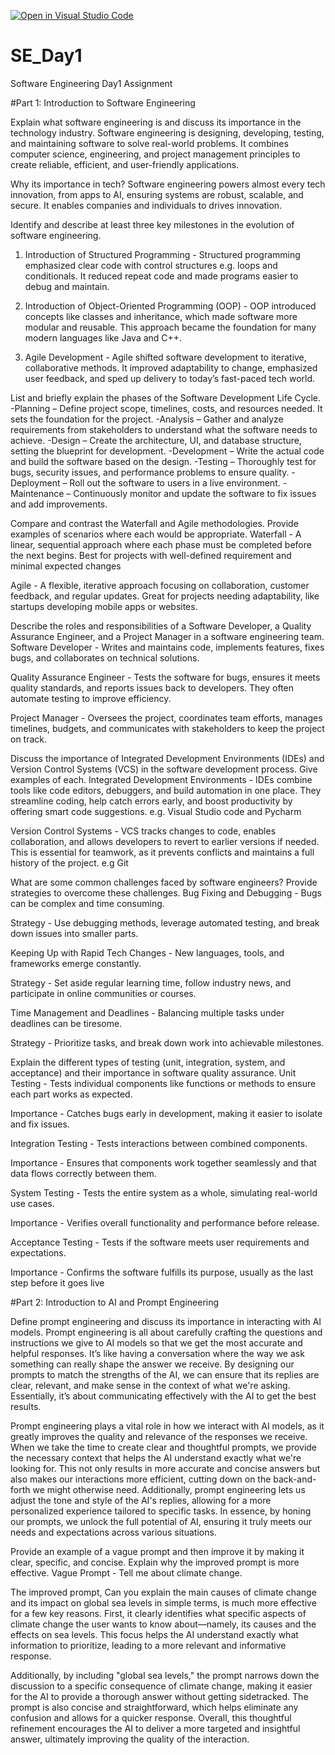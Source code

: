 [![Open in Visual Studio Code](https://classroom.github.com/assets/open-in-vscode-2e0aaae1b6195c2367325f4f02e2d04e9abb55f0b24a779b69b11b9e10269abc.svg)](https://classroom.github.com/online_ide?assignment_repo_id=16847717&assignment_repo_type=AssignmentRepo)
# SE_Day1
Software Engineering Day1 Assignment

#Part 1: Introduction to Software Engineering

Explain what software engineering is and discuss its importance in the technology industry.
Software engineering is designing, developing, testing, and maintaining software to solve real-world problems. It combines computer science, engineering, and project management principles to create reliable, efficient, and user-friendly applications.

Why its importance in tech? Software engineering powers almost every tech innovation, from apps to AI, ensuring systems are robust, scalable, and secure. It enables companies  and individuals to drives innovation.

Identify and describe at least three key milestones in the evolution of software engineering.
1. Introduction of Structured Programming - Structured programming emphasized clear code with control structures e.g. loops and conditionals. It reduced repeat code and made programs easier to debug and maintain.

2. Introduction of Object-Oriented Programming (OOP) - OOP introduced concepts like classes and inheritance, which made software more modular and reusable. This approach became the foundation for many modern languages like Java and C++.

3. Agile Development - Agile shifted software development to iterative, collaborative methods. It improved adaptability to change, emphasized user feedback, and sped up delivery to today’s fast-paced tech world.

List and briefly explain the phases of the Software Development Life Cycle.
-Planning – Define project scope, timelines, costs, and resources needed. It sets the foundation for the project.
-Analysis – Gather and analyze requirements from stakeholders to understand what the software needs to achieve.
-Design – Create the architecture, UI, and database structure, setting the blueprint for development.
-Development – Write the actual code and build the software based on the design.
-Testing – Thoroughly test for bugs, security issues, and performance problems to ensure quality.
-Deployment – Roll out the software to users in a live environment.
-Maintenance – Continuously monitor and update the software to fix issues and add improvements.

Compare and contrast the Waterfall and Agile methodologies. Provide examples of scenarios where each would be appropriate.
Waterfall - A linear, sequential approach where each phase must be completed before the next begins. Best for projects with well-defined requirement and minimal expected changes

Agile - A flexible, iterative approach focusing on collaboration, customer feedback, and regular updates. Great for projects needing adaptability, like startups developing mobile apps or websites.

Describe the roles and responsibilities of a Software Developer, a Quality Assurance Engineer, and a Project Manager in a software engineering team.
Software Developer - Writes and maintains code, implements features, fixes bugs, and collaborates on technical solutions.

Quality Assurance Engineer - Tests the software for bugs, ensures it meets quality standards, and reports issues back to developers. They often automate testing to improve efficiency.

Project Manager - Oversees the project, coordinates team efforts, manages timelines, budgets, and communicates with stakeholders to keep the project on track.

Discuss the importance of Integrated Development Environments (IDEs) and Version Control Systems (VCS) in the software development process. Give examples of each.
Integrated Development Environments - IDEs combine tools like code editors, debuggers, and build automation in one place. They streamline coding, help catch errors early, and boost productivity by offering smart code suggestions. e.g. Visual Studio code and Pycharm

Version Control Systems - VCS tracks changes to code, enables collaboration, and allows developers to revert to earlier versions if needed. This is essential for teamwork, as it prevents conflicts and maintains a full history of the project. e.g Git


What are some common challenges faced by software engineers? Provide strategies to overcome these challenges.
Bug Fixing and Debugging - Bugs can be complex and time consuming.

Strategy - Use debugging methods, leverage automated testing, and break down issues into smaller parts.

Keeping Up with Rapid Tech Changes - New languages, tools, and frameworks emerge constantly.

Strategy - Set aside regular learning time, follow industry news, and participate in online communities or courses.

Time Management and Deadlines - Balancing multiple tasks under deadlines can be tiresome.

Strategy - Prioritize tasks, and break down work into achievable milestones.

Explain the different types of testing (unit, integration, system, and acceptance) and their importance in software quality assurance.
Unit Testing - Tests individual components like functions or methods to ensure each part works as expected.

Importance - Catches bugs early in development, making it easier to isolate and fix issues.

Integration Testing - Tests interactions between combined components.

Importance - Ensures that components work together seamlessly and that data flows correctly between them.

System Testing - Tests the entire system as a whole, simulating real-world use cases.

Importance - Verifies overall functionality and performance before release.

Acceptance Testing - Tests if the software meets user requirements and expectations.

Importance - Confirms the software fulfills its purpose, usually as the last step before it goes live

#Part 2: Introduction to AI and Prompt Engineering


Define prompt engineering and discuss its importance in interacting with AI models.
Prompt engineering is all about carefully crafting the questions and instructions we give to AI models so that we get the most accurate and helpful responses. It’s like having a conversation where the way we ask something can really shape the answer we receive. By designing our prompts to match the strengths of the AI, we can ensure that its replies are clear, relevant, and make sense in the context of what we're asking. Essentially, it’s about communicating effectively with the AI to get the best results.

Prompt engineering plays a vital role in how we interact with AI models, as it greatly improves the quality and relevance of the responses we receive. When we take the time to create clear and thoughtful prompts, we provide the necessary context that helps the AI understand exactly what we're looking for. This not only results in more accurate and concise answers but also makes our interactions more efficient, cutting down on the back-and-forth we might otherwise need. Additionally, prompt engineering lets us adjust the tone and style of the AI's replies, allowing for a more personalized experience tailored to specific tasks. In essence, by honing our prompts, we unlock the full potential of AI, ensuring it truly meets our needs and expectations across various situations.

Provide an example of a vague prompt and then improve it by making it clear, specific, and concise. Explain why the improved prompt is more effective.
Vague Prompt - Tell me about climate change.

The improved prompt, Can you explain the main causes of climate change and its impact on global sea levels in simple terms, is much more effective for a few key reasons. First, it clearly identifies what specific aspects of climate change the user wants to know about—namely, its causes and the effects on sea levels. This focus helps the AI understand exactly what information to prioritize, leading to a more relevant and informative response.

Additionally, by including "global sea levels," the prompt narrows down the discussion to a specific consequence of climate change, making it easier for the AI to provide a thorough answer without getting sidetracked. The prompt is also concise and straightforward, which helps eliminate any confusion and allows for a quicker response. Overall, this thoughtful refinement encourages the AI to deliver a more targeted and insightful answer, ultimately improving the quality of the interaction.
